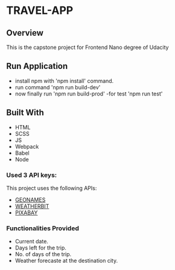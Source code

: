 # TRAVEL-APP
## Overview
This is the capstone project for Frontend Nano degree of Udacity

## Run Application
- install npm with 'npm install' command.
- run command 'npm run build-dev'
- now finally run 'npm run build-prod'
-for test 'npm run test' 

## Built With
* HTML
* SCSS
* JS
* Webpack
* Babel
* Node

### Used 3 API keys:
This project uses the following APIs:
- [GEONAMES](http://www.geonames.org/export/web-services.html)
- [WEATHERBIT](https://www.weatherbit.io/account/create)
- [PIXABAY](https://pixabay.com/api/docs/)

### Functionalities Provided
- Current date.
- Days left for the trip.
- No. of days of the trip.
- Weather forecaste at the destination city.

